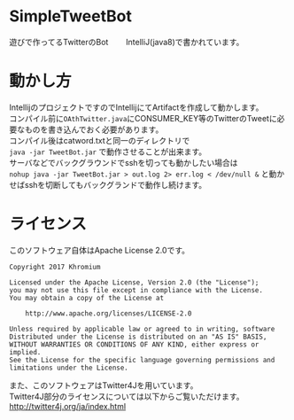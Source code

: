 # SimpleTweetBot
遊びで作ってるTwitterのBot　　
IntelliJ(java8)で書かれています。

# 動かし方
IntellijのプロジェクトですのでIntellijにてArtifactを作成して動かします。  
コンパイル前に`OAthTwitter.java`にCONSUMER_KEY等のTwitterのTweetに必要なものを書き込んでおく必要があります。  
コンパイル後はcatword.txtと同一のディレクトリで  
`java -jar TweetBot.jar`
で動作させることが出来ます。  
サーバなどでバックグラウンドでsshを切っても動かしたい場合は  
`nohup java -jar TweetBot.jar > out.log 2> err.log < /dev/null &`
と動かせばsshを切断してもバックグランドで動作し続けます。


# ライセンス
このソフトウェア自体はApache License 2.0です。  

	Copyright 2017 Khromium

	Licensed under the Apache License, Version 2.0 (the "License");
	you may not use this file except in compliance with the License.
	You may obtain a copy of the License at

		http://www.apache.org/licenses/LICENSE-2.0

	Unless required by applicable law or agreed to in writing, software
	Distributed under the License is distributed on an "AS IS" BASIS,
	WITHOUT WARRANTIES OR CONDITIONS OF ANY KIND, either express or implied.
	See the License for the specific language governing permissions and
	limitations under the License.



また、このソフトウェアはTwitter4Jを用いています。  
Twitter4J部分のライセンスについては以下からご覧いただけます。  
http://twitter4j.org/ja/index.html
